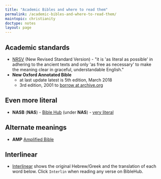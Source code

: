 ```yaml
---
title: "Academic Bibles and where to read them"
permalink: /academic-bibles-and-where-to-read-them/
maintopic: christianity
doctype: notes
layout: page
---
```


## Academic standards

* [NRSV](https://www.biblestudytools.com/nrs/) (New Revised Standard Version) - "it is 'as literal as possible' in adhering to the ancient texts and only 'as free as necessary' to make the meaning clear in graceful, understandable English."
* **New Oxford Annotated Bible**
    * at last update latest is 5th edition, March 2018
    * 3rd edition, 2001 to [borrow at archive.org](https://archive.org/details/newoxfordannotat00mich/mode/2up)

## Even more literal

* **NASB** (**NAS**) - [Bible Hub](https://biblehub.com/nasb_/genesis/1.htm)
  (under **NAS**) - [very literal](https://www.biblestudytools.com/nas/)

## Alternate meanings

* **AMP** [Amplified Bible](https://www.biblegateway.com/versions/amplified-bible-amp/)

## Interlinear

* [Interlinear](https://biblehub.com/interlinear/) shows the original
  Hebrew/Greek and the translation of each word below.  Click `Interlin` when
  reading any verse on BibleHub.


